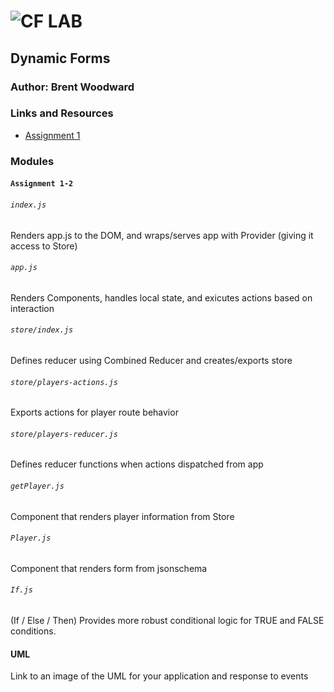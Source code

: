 ![CF](http://i.imgur.com/7v5ASc8.png) LAB
=================================================

## Dynamic Forms

### Author: Brent Woodward

### Links and Resources

* [Assignment 1](https://codesandbox.io/s/ry3n5ym47n)


### Modules

#### `Assignment 1-2`
###### `index.js`
Renders app.js to the DOM, and wraps/serves app with Provider (giving it access to Store)
###### `app.js`
Renders Components, handles local state, and exicutes actions based on interaction
###### `store/index.js`
Defines reducer using Combined Reducer and creates/exports store
###### `store/players-actions.js`
Exports actions for player route behavior
###### `store/players-reducer.js`
Defines reducer functions when actions dispatched from app
###### `getPlayer.js`
Component that renders player information from Store
###### `Player.js`
Component that renders form from jsonschema
###### `If.js`
(If / Else / Then)
Provides more robust conditional logic for TRUE and FALSE conditions.

#### UML
Link to an image of the UML for your application and response to events
